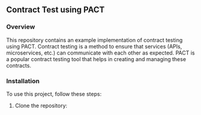 ## Contract Test using PACT 

### Overview
This repository contains an example implementation of contract testing using PACT. Contract testing is a method to ensure that services (APIs, microservices, etc.) can communicate with each other as expected. PACT is a popular contract testing tool that helps in creating and managing these contracts.


### Installation

To use this project, follow these steps:

1. Clone the repository:
